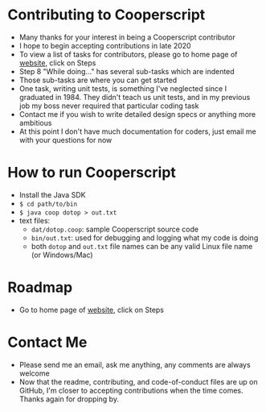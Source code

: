 # Contributing to Cooperscript
* Many thanks for your interest in being a Cooperscript contributor
* I hope to begin accepting contributions in late 2020
* To view a list of tasks for contributors, please go to home page of [website](http://cooperscript.com), click on Steps
* Step 8 "While doing..." has several sub-tasks which are indented
* Those sub-tasks are where you can get started
* One task, writing unit tests, is something I've neglected since I graduated in 1984. They didn't teach us unit tests, and in my previous job my boss never required that particular coding task
* Contact me if you wish to write detailed design specs or anything more ambitious
* At this point I don't have much documentation for coders, just email me with your questions for now
# How to run Cooperscript
* Install the Java SDK
* `$ cd path/to/bin`
* `$ java coop dotop > out.txt`
* text files:
  * `dat/dotop.coop`: sample Cooperscript source code
  * `bin/out.txt`: used for debugging and logging what my code is doing
  * both `dotop` and `out.txt` file names can be any valid Linux file name (or Windows/Mac)
# Roadmap
* Go to home page of [website](http://cooperscript.com), click on Steps
# Contact Me
* Please send me an email, ask me anything, any comments are always welcome
* Now that the readme, contributing, and code-of-conduct files are up on GitHub, I'm closer to accepting contributions when the time comes. Thanks again for dropping by.

